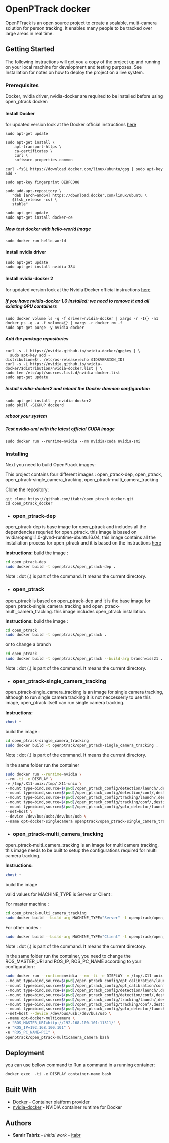 # OpenPTrack docker

OpenPTrack is an open source project to create a scalable, multi-camera solution for person tracking.
It enables many people to be tracked over large areas in real time.

## Getting Started

The following instructions will get you a copy of the project up and running on your local machine for development and testing purposes. See Installation for notes on how to deploy the project on a live system.

### Prerequisites

Docker, nvidia driver, nvidia-docker are required to be installed before using open_ptrack docker: 

#### Install Docker

for updated version look at the Docker official instructions [here](https://docs.docker.com/install/)

```
sudo apt-get update

sudo apt-get install \
    apt-transport-https \
    ca-certificates \
    curl \
    software-properties-common

curl -fsSL https://download.docker.com/linux/ubuntu/gpg | sudo apt-key add -

sudo apt-key fingerprint 0EBFCD88

sudo add-apt-repository \
   "deb [arch=amd64] https://download.docker.com/linux/ubuntu \
   $(lsb_release -cs) \
   stable"

sudo apt-get update
sudo apt-get install docker-ce

```
##### Now test docker with hello-world image
```
sudo docker run hello-world
```
#### Install nvidia driver

```
sudo apt-get update
sudo apt-get install nvidia-384
```

#### Install nvidia-docker 2 

for updated version look at the Nvidia Docker official instructions [here](https://github.com/NVIDIA/nvidia-docker)

##### If you have nvidia-docker 1.0 installed: we need to remove it and all existing GPU containers
```
sudo docker volume ls -q -f driver=nvidia-docker | xargs -r -I{} -n1 docker ps -q -a -f volume={} | xargs -r docker rm -f
sudo apt-get purge -y nvidia-docker
```

##### Add the package repositories
```
curl -s -L https://nvidia.github.io/nvidia-docker/gpgkey | \
  sudo apt-key add -
distribution=$(. /etc/os-release;echo $ID$VERSION_ID)
curl -s -L https://nvidia.github.io/nvidia-docker/$distribution/nvidia-docker.list | \
sudo tee /etc/apt/sources.list.d/nvidia-docker.list
sudo apt-get update
```
##### Install nvidia-docker2 and reload the Docker daemon configuration
```
sudo apt-get install -y nvidia-docker2
sudo pkill -SIGHUP dockerd
```

##### reboot your system 

##### Test nvidia-smi with the latest official CUDA image
```
sudo docker run --runtime=nvidia --rm nvidia/cuda nvidia-smi
```

### Installing

Next you need to build OpenPtrack images:

This project contains four different images : open_ptrack-dep, open_ptrack, open_ptrack-single_camera_tracking, open_ptrack-multi_camera_tracking

Clone the repository: 
```
git clone https://github.com/itabr/open_ptrack_docker.git
cd open_ptrack_docker
```

* ### open_ptrack-dep
open_ptrack-dep is base image for open_ptrack and includes all the dependencies requried for open_ptrack. this image is based on nvidia/opengl:1.0-glvnd-runtime-ubuntu16.04, this image contains all the installation process for open_ptrack and it is based on the instructions [here](https://docs.google.com/document/d/1iagy-zU1cbV92YQI6EJhieM5-09BGrVsVmmz0QjK0XA/edit)

**Instructions:**
build the image :
```bash
cd open_ptrack-dep
sudo docker build -t openptrack/open_ptrack-dep .
```

Note : dot (.) is part of the command. It means the current directory.

* ### open_ptrack
open_ptrack is based on open_ptrack-dep and it is the base image for open_ptrack-single_camera_tracking and open_ptrack-multi_camera_tracking. this image includes open_ptrack installation.

**Instructions:**
build the image :
```bash
cd open_ptrack
sudo docker build -t openptrack/open_ptrack .
```
or to change a branch
```bash
cd open_ptrack
sudo docker build -t openptrack/open_ptrack --build-arg branch=iss21 .
```

Note : dot (.) is part of the command. It means the current directory.

* ### open_ptrack-single_camera_tracking 
open_ptrack-single_camera_tracking is an image for single camera tracking, although to run single camera tracking it is not neccesserly to use this image, open_ptrack itself can run single camera tracking.

**Instructions:**
```bash
xhost +
```
build the image :
```bash
cd open_ptrack-single_camera_tracking
sudo docker build -t openptrack/open_ptrack-single_camera_tracking .
```
Note : dot (.) is part of the command. It means the current directory.

in the same folder run the container 
```bash
sudo docker run --runtime=nvidia \
--rm -ti -e DISPLAY \
-v /tmp/.X11-unix:/tmp/.X11-unix \
--mount type=bind,source=$(pwd)/open_ptrack_config/detection/launch/,destination=/root/workspace/ros/src/open_ptrack/detection/launch/ \
--mount type=bind,source=$(pwd)/open_ptrack_config/detection/conf/,destination=/root/workspace/ros/src/open_ptrack/detection/conf/ \
--mount type=bind,source=$(pwd)/open_ptrack_config/tracking/launch/,destination=/root/workspace/ros/src/open_ptrack/tracking/launch/ \
--mount type=bind,source=$(pwd)/open_ptrack_config/tracking/conf/,destination=/root/workspace/ros/src/open_ptrack/tracking/conf/ \
--mount type=bind,source=$(pwd)/open_ptrack_config/yolo_detector/launch/,destination=/root/workspace/ros/src/open_ptrack/yolo_detector/launch/ \
--net=host \
--device /dev/bus/usb:/dev/bus/usb \
--name opt-docker-singlecamera openptrack/open_ptrack-single_camera_tracking bash
```


* ### open_ptrack-multi_camera_tracking 
open_ptrack-multi_camera_tracking is an image for multi camera tracking,  this image needs to be built to setup the configurations required for multi camera tracking.

**Instructions:**

```bash
xhost +
```
build the image 

valid values for MACHINE_TYPE is Server or Client :

For master machine :
```bash
cd open_ptrack-multi_camera_tracking
sudo docker build --build-arg MACHINE_TYPE="Server" -t openptrack/open_ptrack-multicamera_camera .
```
For other nodes :
```bash
sudo docker build --build-arg MACHINE_TYPE="Client" -t openptrack/open_ptrack-multicamera_camera .
```
Note : dot (.) is part of the command. It means the current directory.

in the same folder run the container, you need to change the ROS_MASTER_URI and 
ROS_IP, ROS_PC_NAME according to your configuration :
```bash
sudo docker run --runtime=nvidia --rm -ti -e DISPLAY -v /tmp/.X11-unix:/tmp/.X11-unix \
--mount type=bind,source=$(pwd)/open_ptrack_config/opt_calibration/launch/,destination=/root/workspace/ros/src/open_ptrack/opt_calibration/launch/ \
--mount type=bind,source=$(pwd)/open_ptrack_config/opt_calibration/conf/,destination=/root/workspace/ros/src/open_ptrack/opt_calibration/conf/ \
--mount type=bind,source=$(pwd)/open_ptrack_config/detection/launch/,destination=/root/workspace/ros/src/open_ptrack/detection/launch/ \
--mount type=bind,source=$(pwd)/open_ptrack_config/detection/conf/,destination=/root/workspace/ros/src/open_ptrack/detection/conf/ \
--mount type=bind,source=$(pwd)/open_ptrack_config/tracking/launch/,destination=/root/workspace/ros/src/open_ptrack/tracking/launch/ \
--mount type=bind,source=$(pwd)/open_ptrack_config/tracking/conf/,destination=/root/workspace/ros/src/open_ptrack/tracking/conf/ \
--mount type=bind,source=$(pwd)/open_ptrack_config/yolo_detector/launch/,destination=/root/workspace/ros/src/open_ptrack/yolo_detector/launch/ \
--net=host --device /dev/bus/usb:/dev/bus/usb \
--name opt-docker-multicamera \
-e "ROS_MASTER_URI=http://192.168.100.101:11311/" \
-e "ROS_IP=192.168.100.101" \
-e "ROS_PC_NAME=PC1" \
openptrack/open_ptrack-multicamera_camera bash
```

## Deployment

you can use bellow command to Run a command in a running container:
```
docker exec  -ti -e DISPLAY container-name bash
```

## Built With

* [Docker](https://www.docker.com/) - Container platform provider
* [nvidia-docker](https://github.com/NVIDIA/nvidia-docker) - NVIDIA container runtime for Docker

## Authors

* **Samir Tabriz** - *Initial work* - [itabr](https://github.com/itabr/)